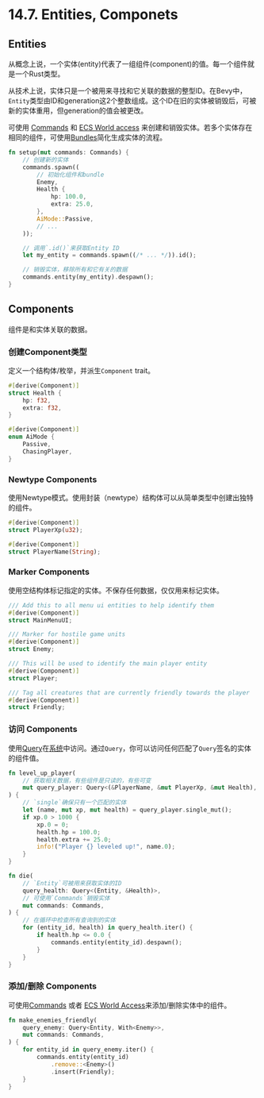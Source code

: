 # 14.7. Entities, Componets

## Entities

从概念上说，一个实体(entity)代表了一组组件(component)的值。每一个组件就是一个Rust类型。

从技术上说，实体只是一个被用来寻找和它关联的数据的整型ID。在Bevy中，`Entity`类型由ID和generation这2个整数组成。这个ID在旧的实体被销毁后，可被新的实体重用，但generation的值会被更改。

可使用 [Commands](./commands.md) 和 [ECS World access](./direct_ecs_world_access.md) 来创建和销毁实体。若多个实体存在相同的组件，可使用[Bundles](./bundles.md)简化生成实体的流程。

```rust
fn setup(mut commands: Commands) {
    // 创建新的实体
    commands.spawn((
        // 初始化组件和bundle
        Enemy,
        Health {
            hp: 100.0,
            extra: 25.0,
        },
        AiMode::Passive,
        // ...
    ));

    // 调用`.id()`来获取Entity ID
    let my_entity = commands.spawn((/* ... */)).id();

    // 销毁实体，移除所有和它有关的数据
    commands.entity(my_entity).despawn();
}
```

##  Components

组件是和实体关联的数据。

### 创建Component类型

定义一个结构体/枚举，并派生`Component` trait。

```rust
#[derive(Component)]
struct Health {
    hp: f32,
    extra: f32,
}

#[derive(Component)]
enum AiMode {
    Passive,
    ChasingPlayer,
}
```

### Newtype Components

使用Newtype模式。使用封装（newtype）结构体可以从简单类型中创建出独特的组件。

```rust
#[derive(Component)]
struct PlayerXp(u32);

#[derive(Component)]
struct PlayerName(String);
```

### Marker Components

使用空结构体标记指定的实体。不保存任何数据，仅仅用来标记实体。

```rust
/// Add this to all menu ui entities to help identify them
#[derive(Component)]
struct MainMenuUI;

/// Marker for hostile game units
#[derive(Component)]
struct Enemy;

/// This will be used to identify the main player entity
#[derive(Component)]
struct Player;

/// Tag all creatures that are currently friendly towards the player
#[derive(Component)]
struct Friendly;
```

### 访问 Components

使用[Query](./queries.md)在[系统](./systems.md)中访问。通过`Query`，你可以访问任何匹配了`Query`签名的实体的组件值。

```rust
fn level_up_player(
    // 获取相关数据，有些组件是只读的，有些可变
    mut query_player: Query<(&PlayerName, &mut PlayerXp, &mut Health), With<Player>>,
) {
    // `single`确保只有一个匹配的实体
    let (name, mut xp, mut health) = query_player.single_mut();
    if xp.0 > 1000 {
        xp.0 = 0;
        health.hp = 100.0;
        health.extra += 25.0;
        info!("Player {} leveled up!", name.0);
    }
}

fn die(
    // `Entity`可被用来获取实体的ID
    query_health: Query<(Entity, &Health)>,
    // 可使用`Commands`销毁实体
    mut commands: Commands,
) {
    // 在循环中检查所有查询到的实体
    for (entity_id, health) in query_health.iter() {
        if health.hp <= 0.0 {
            commands.entity(entity_id).despawn();
        }
    }
}
```

### 添加/删除 Components

可使用[Commands](./commands.md) 或者 [ECS World Access](./direct_ecs_world_access.md)来添加/删除实体中的组件。

```rust
fn make_enemies_friendly(
    query_enemy: Query<Entity, With<Enemy>>,
    mut commands: Commands,
) {
    for entity_id in query_enemy.iter() {
        commands.entity(entity_id)
            .remove::<Enemy>()
            .insert(Friendly);
    }
}
```